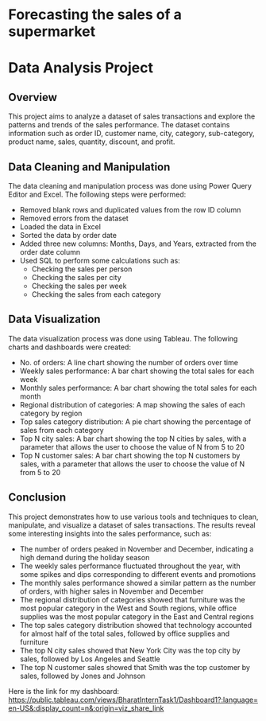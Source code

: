 # Forecasting the sales of a supermarket 

# Data Analysis Project

## Overview

This project aims to analyze a dataset of sales transactions and explore the patterns and trends of the sales performance. The dataset contains information such as order ID, customer name, city, category, sub-category, product name, sales, quantity, discount, and profit.

## Data Cleaning and Manipulation

The data cleaning and manipulation process was done using Power Query Editor and Excel. The following steps were performed:

- Removed blank rows and duplicated values from the row ID column
- Removed errors from the dataset
- Loaded the data in Excel
- Sorted the data by order date
- Added three new columns: Months, Days, and Years, extracted from the order date column
- Used SQL to perform some calculations such as:
  - Checking the sales per person
  - Checking the sales per city
  - Checking the sales per week
  - Checking the sales from each category

## Data Visualization

The data visualization process was done using Tableau. The following charts and dashboards were created:

- No. of orders: A line chart showing the number of orders over time
- Weekly sales performance: A bar chart showing the total sales for each week
- Monthly sales performance: A bar chart showing the total sales for each month
- Regional distribution of categories: A map showing the sales of each category by region
- Top sales category distribution: A pie chart showing the percentage of sales from each category
- Top N city sales: A bar chart showing the top N cities by sales, with a parameter that allows the user to choose the value of N from 5 to 20
- Top N customer sales: A bar chart showing the top N customers by sales, with a parameter that allows the user to choose the value of N from 5 to 20

## Conclusion

This project demonstrates how to use various tools and techniques to clean, manipulate, and visualize a dataset of sales transactions. The results reveal some interesting insights into the sales performance, such as:

- The number of orders peaked in November and December, indicating a high demand during the holiday season
- The weekly sales performance fluctuated throughout the year, with some spikes and dips corresponding to different events and promotions
- The monthly sales performance showed a similar pattern as the number of orders, with higher sales in November and December
- The regional distribution of categories showed that furniture was the most popular category in the West and South regions, while office supplies was the most popular category in the East and Central regions
- The top sales category distribution showed that technology accounted for almost half of the total sales, followed by office supplies and furniture
- The top N city sales showed that New York City was the top city by sales, followed by Los Angeles and Seattle
- The top N customer sales showed that Smith was the top customer by sales, followed by Jones and Johnson


Here is the link for my dashboard: https://public.tableau.com/views/BharatInternTask1/Dashboard1?:language=en-US&:display_count=n&:origin=viz_share_link
